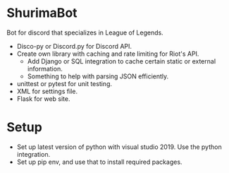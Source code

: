 # ShurimaBot
Bot for discord that specializes in League of Legends.

* Disco-py or Discord.py for Discord API.
* Create own library with caching and rate limiting for Riot's API.
  * Add Django or SQL integration to cache certain static or external information.
  * Something to help with parsing JSON efficiently.
* unittest or pytest for unit testing.
* XML for settings file.
* Flask for web site.


# Setup
* Set up latest version of python with visual studio 2019. Use the python integration.
* Set up pip env, and use that to install required packages.
